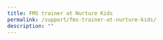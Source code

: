 ```yaml
---
title: FMS trainer at Nurture Kids
permalink: /support/fms-trainer-at-nurture-kids/
description: ""
---
```

